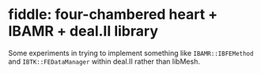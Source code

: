 # fiddle: four-chambered heart + IBAMR + deal.II library

Some experiments in trying to implement something like `IBAMR::IBFEMethod` and
`IBTK::FEDataManager` within deal.II rather than libMesh.
